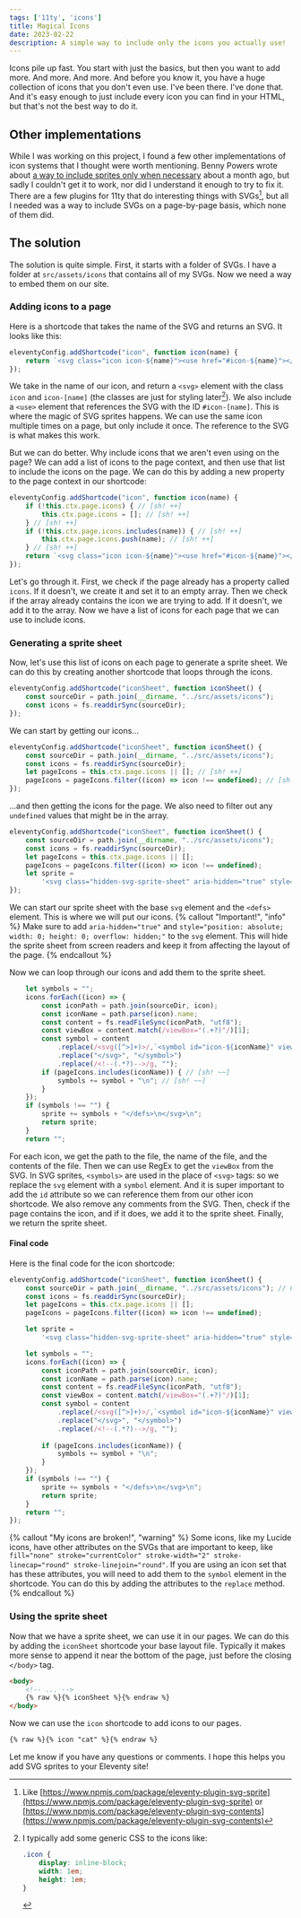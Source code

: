 ```yaml
---
tags: ['11ty', 'icons']
title: Magical Icons
date: 2023-02-22
description: A simple way to include only the icons you actually use!
---
```


Icons pile up fast. You start with just the basics, but then you want to add more. And more. And more. And before you know it, you have a huge collection of icons that you don't even use. I've been there. I've done that. And it's easy enough to just include every icon you can find in your HTML, but that's not the best way to do it.

## Other implementations

While I was working on this project, I found a few other implementations of icon systems that I thought were worth mentioning. Benny Powers wrote about [a way to include sprites only when necessary](https://bennypowers.dev/posts/11ty-svg-sprites/) about a month ago, but sadly I couldn't get it to work, nor did I understand it enough to try to fix it. There are a few plugins for 11ty that do interesting things with SVGs[^1], but all I needed was a way to include SVGs on a page-by-page basis, which none of them did.

## The solution

The solution is quite simple. First, it starts with a folder of SVGs. I have a folder at `src/assets/icons` that contains all of my SVGs. Now we need a way to embed them on our site. 

### Adding icons to a page

Here is a shortcode that takes the name of the SVG and returns an SVG. It looks like this:

```js
eleventyConfig.addShortcode("icon", function icon(name) {
    return `<svg class="icon icon-${name}"><use href="#icon-${name}"></use></svg>`;
});
```
We take in the name of our icon, and return a `<svg>` element with the class `icon` and `icon-[name]` (the classes are just for styling later[^2]). We also include a `<use>` element that references the SVG with the ID `#icon-[name]`. This is where the magic of SVG sprites happens. We can use the same icon multiple times on a page, but only include it once. The reference to the SVG is what makes this work.

But we can do better. Why include icons that we aren't even using on the page? We can add a list of icons to the page context, and then use that list to include the icons on the page. We can do this by adding a new property to the page context in our shortcode:

```js
eleventyConfig.addShortcode("icon", function icon(name) {
    if (!this.ctx.page.icons) { // [sh! ++]
        this.ctx.page.icons = []; // [sh! ++]
    } // [sh! ++]
    if (!this.ctx.page.icons.includes(name)) { // [sh! ++]
        this.ctx.page.icons.push(name); // [sh! ++]
    } // [sh! ++]
    return `<svg class="icon icon-${name}"><use href="#icon-${name}"></use></svg>`;
});
```

Let's go through it. First, we check if the page already has a property called `icons`. If it doesn't, we create it and set it to an empty array. Then we check if the array already contains the icon we are trying to add. If it doesn't, we add it to the array. Now we have a list of icons for each page that we can use to include icons.

### Generating a sprite sheet

Now, let's use this list of icons on each page to generate a sprite sheet. We can do this by creating another shortcode that loops through the icons.

```js
eleventyConfig.addShortcode("iconSheet", function iconSheet() {
    const sourceDir = path.join(__dirname, "../src/assets/icons");
    const icons = fs.readdirSync(sourceDir);
});
```
We can start by getting our icons...

```js
eleventyConfig.addShortcode("iconSheet", function iconSheet() {
    const sourceDir = path.join(__dirname, "../src/assets/icons");
    const icons = fs.readdirSync(sourceDir);
    let pageIcons = this.ctx.page.icons || []; // [sh! ++]
    pageIcons = pageIcons.filter((icon) => icon !== undefined); // [sh! ++]
});
```
...and then getting the icons for the page. We also need to filter out any `undefined` values that might be in the array.

```js
eleventyConfig.addShortcode("iconSheet", function iconSheet() {
    const sourceDir = path.join(__dirname, "../src/assets/icons");
    const icons = fs.readdirSync(sourceDir);
    let pageIcons = this.ctx.page.icons || [];
    pageIcons = pageIcons.filter((icon) => icon !== undefined);
    let sprite =
        '<svg class="hidden-svg-sprite-sheet" aria-hidden="true" style="position: absolute; width: 0; height: 0; overflow: hidden;" version="1.1" xmlns="http://www.w3.org/2000/svg" xmlns:xlink="http://www.w3.org/1999/xlink">\n<defs>\n'; // [sh! ++]
});
```
We can start our sprite sheet with the base `svg` element and the `<defs>` element. This is where we will put our icons.
{% callout "Important!", "info" %}
Make sure to add `aria-hidden="true"` and `style="position: absolute; width: 0; height: 0; overflow: hidden;"` to the `svg` element. This will hide the sprite sheet from screen readers and keep it from affecting the layout of the page.
{% endcallout %}

Now we can loop through our icons and add them to the sprite sheet.

```js
    let symbols = "";
    icons.forEach((icon) => {
        const iconPath = path.join(sourceDir, icon);
        const iconName = path.parse(icon).name;
        const content = fs.readFileSync(iconPath, "utf8");
        const viewBox = content.match(/viewBox="(.+?)"/)[1];
        const symbol = content
            .replace(/<svg([^>]+)>/,`<symbol id="icon-${iconName}" viewBox="${viewBox}">`)
            .replace("</svg>", "</symbol>")
            .replace(/<!--(.*?)-->/g, "");
        if (pageIcons.includes(iconName)) { // [sh! ~~]
            symbols += symbol + "\n"; // [sh! ~~]
        }
    });
    if (symbols !== "") {
        sprite += symbols + "</defs>\n</svg>\n";
        return sprite;
    }
    return "";
```

For each icon, we get the path to the file, the name of the file, and the contents of the file. Then we can use RegEx to get the `viewBox` from the SVG. In SVG sprites, `<symbols>` are used in the place of `<svg>` tags: so we replace the `svg` element with a `symbol` element. And it is super important to add the `id` attribute so we can reference them from our other icon shortcode. We also remove any comments from the SVG. Then, check if the page contains the icon, and if it does, we add it to the sprite sheet. Finally, we return the sprite sheet.

#### Final code

Here is the final code for the icon shortcode:

```js
eleventyConfig.addShortcode("iconSheet", function iconSheet() {
    const sourceDir = path.join(__dirname, "../src/assets/icons"); // Change this to your icons directory
    const icons = fs.readdirSync(sourceDir);
    let pageIcons = this.ctx.page.icons || [];
    pageIcons = pageIcons.filter((icon) => icon !== undefined);

    let sprite =
        '<svg class="hidden-svg-sprite-sheet" aria-hidden="true" style="position: absolute; width: 0; height: 0; overflow: hidden;" version="1.1" xmlns="http://www.w3.org/2000/svg" xmlns:xlink="http://www.w3.org/1999/xlink">\n<defs>\n';

    let symbols = "";
    icons.forEach((icon) => {
        const iconPath = path.join(sourceDir, icon);
        const iconName = path.parse(icon).name;
        const content = fs.readFileSync(iconPath, "utf8");
        const viewBox = content.match(/viewBox="(.+?)"/)[1];
        const symbol = content
            .replace(/<svg([^>]+)>/,`<symbol id="icon-${iconName}" viewBox="${viewBox}">`)
            .replace("</svg>", "</symbol>")
            .replace(/<!--(.*?)-->/g, "");
            
        if (pageIcons.includes(iconName)) {
            symbols += symbol + "\n";
        }
    });
    if (symbols !== "") {
        sprite += symbols + "</defs>\n</svg>\n";
        return sprite;
    }
    return "";
});
```

{% callout "My icons are broken!", "warning" %}
Some icons, like my Lucide icons, have other attributes on the SVGs that are important to keep, like `fill="none" stroke="currentColor" stroke-width="2" stroke-linecap="round" stroke-linejoin="round"`. If you are using an icon set that has these attributes, you will need to add them to the `symbol` element in the shortcode. You can do this by adding the attributes to the `replace` method.
{% endcallout %}


### Using the sprite sheet

Now that we have a sprite sheet, we can use it in our pages. We can do this by adding the `iconSheet` shortcode your base layout file. Typically it makes more sense to append it near the bottom of the page, just before the closing `</body>` tag.

```html
<body>
    <!-- ... -->
    {% raw %}{% iconSheet %}{% endraw %}
</body>
```

Now we can use the `icon` shortcode to add icons to our pages.

```html
{% raw %}{% icon "cat" %}{% endraw %}
```

Let me know if you have any questions or comments. I hope this helps you add SVG sprites to your Eleventy site!

[^1]: Like [https://www.npmjs.com/package/eleventy-plugin-svg-sprite](https://www.npmjs.com/package/eleventy-plugin-svg-sprite) or [https://www.npmjs.com/package/eleventy-plugin-svg-contents](https://www.npmjs.com/package/eleventy-plugin-svg-contents)
[^2]: I typically add some generic CSS to the icons like:
    ```css
    .icon {
        display: inline-block;
        width: 1em;
        height: 1em;
    }
    ```
